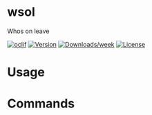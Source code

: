 wsol
====

Whos on leave 

[![oclif](https://img.shields.io/badge/cli-oclif-brightgreen.svg)](https://oclif.io)
[![Version](https://img.shields.io/npm/v/wsol.svg)](https://npmjs.org/package/wsol)
[![Downloads/week](https://img.shields.io/npm/dw/wsol.svg)](https://npmjs.org/package/wsol)
[![License](https://img.shields.io/npm/l/wsol.svg)](https://github.com/thetpaingtun//blob/master/package.json)

<!-- toc -->
# Usage
<!-- usage -->
# Commands
<!-- commands -->
